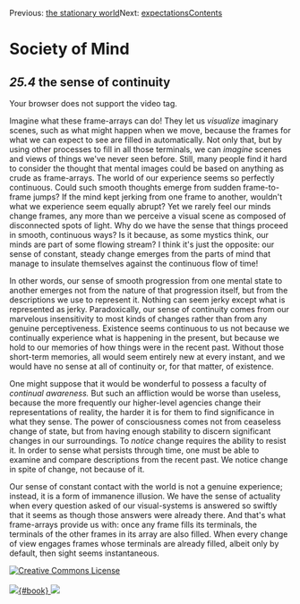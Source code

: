 <div class="chapnav">

<span class="prev">Previous: [the stationary
world](./som-25.3.html)</span><span class="next">Next:
[expectations](./som-25.5.html)</span><span
class="contents">[Contents](index.html)</span>
<div class="titlebar">

Society of Mind
===============

</div>

</div>

*25.4* the sense of continuity
------------------------------

Your browser does not support the video tag.

Imagine what these frame-arrays can do! They let us *visualize*
imaginary scenes, such as what might happen when we move, because the
frames for what we can expect to see are filled in automatically. Not
only that, but by using other processes to fill in all those terminals,
we can *imagine* scenes and views of things we've never seen before.
Still, many people find it hard to consider the thought that mental
images could be based on anything as crude as frame-arrays. The world of
our experience seems so perfectly continuous. Could such smooth thoughts
emerge from sudden frame-to-frame jumps? If the mind kept jerking from
one frame to another, wouldn't what we experience seem equally abrupt?
Yet we rarely feel our minds change frames, any more than we perceive a
visual scene as composed of disconnected spots of light. Why do we have
the sense that things proceed in smooth, continuous ways? Is it because,
as some mystics think, our minds are part of some flowing stream? I
think it's just the opposite: our sense of constant, steady change
emerges from the parts of mind that manage to insulate themselves
against the continuous flow of time!

In other words, our sense of smooth progression from one mental state to
another emerges not from the nature of that progression itself, but from
the descriptions we use to represent it. Nothing can seem jerky except
what is represented as jerky. Paradoxically, our sense of continuity
comes from our marvelous insensitivity to most kinds of changes rather
than from any genuine perceptiveness. Existence seems continuous to us
not because we continually experience what is happening in the present,
but because we hold to our memories of how things were in the recent
past. Without those short-term memories, all would seem entirely new at
every instant, and we would have no sense at all of continuity or, for
that matter, of existence.

One might suppose that it would be wonderful to possess a faculty of
*continual awareness.* But such an affliction would be worse than
useless, because the more frequently our higher-level agencies change
their representations of reality, the harder it is for them to find
significance in what they sense. The power of consciousness comes not
from ceaseless change of state, but from having enough stability to
discern significant changes in our surroundings. To *notice* change
requires the ability to resist it. In order to sense what persists
through time, one must be able to examine and compare descriptions from
the recent past. We notice change in spite of change, not because of it.

Our sense of constant contact with the world is not a genuine
experience; instead, it is a form of immanence illusion. We have the
sense of actuality when every question asked of our visual-systems is
answered so swiftly that it seems as though those answers were already
there. And that's what frame-arrays provide us with: once any frame
fills its terminals, the terminals of the other frames in its array are
also filled. When every change of view engages frames whose terminals
are already filled, albeit only by default, then sight seems
instantaneous.

<div class="footer">

[![Creative Commons
License](http://i.creativecommons.org/l/by-nc-sa/3.0/80x15.png)](http://creativecommons.org/licenses/by-nc-sa/3.0/deed.en_US)\
\
[![](./images/som_book.jpeg){#book}
![](./images/a_logo_17.gif)](http://www.amazon.com/gp/product/0671657135?ie=UTF8&camp=1789&creativeASIN=0671657135&linkCode=xm2&tag=marvinminsky)

</div>
